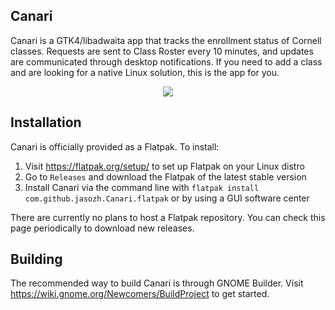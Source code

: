 ## Canari
Canari is a GTK4/libadwaita app that tracks the enrollment status of Cornell classes. Requests are sent to Class Roster every 10 minutes, and updates are communicated through desktop notifications. If you need to add a class and are looking for a native Linux solution, this is the app for you.

<p align="center">
  <img src="https://user-images.githubusercontent.com/48730262/182104743-140e49fc-429f-4adb-8a12-7a9817a248d6.png">
</p>

## Installation
Canari is officially provided as a Flatpak. To install:
1. Visit https://flatpak.org/setup/ to set up Flatpak on your Linux distro
2. Go to `Releases` and download the Flatpak of the latest stable version
3. Install Canari via the command line with `flatpak install com.github.jasozh.Canari.flatpak` or by using a GUI software center

There are currently no plans to host a Flatpak repository. You can check this page periodically to download new releases.

## Building
The recommended way to build Canari is through GNOME Builder. Visit https://wiki.gnome.org/Newcomers/BuildProject to get started.
